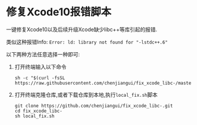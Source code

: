 # 修复Xcode10报错脚本
一键修复Xcode10以及后续升级Xcode缺少libc++等库引起的报错.

类似这种报错Info: `Error: ld: library not found for "-lstdc++.6"`

以下两种方法任意选择一种即可:

1. 打开终端输入以下命令

   ```shell
   sh -c "$(curl -fsSL https://raw.githubusercontent.com/chenjiangui/fix_xcode_libc-/master/network_fix.sh)"
   ```

   

2. 打开终端克隆仓库,或者下载仓库到本地,执行`local_fix.sh`脚本

   ```shell
   git clone https://github.com/chenjiangui/fix_xcode_libc-.git
   cd fix_xcode_libc-
   sh local_fix.sh
   ```



